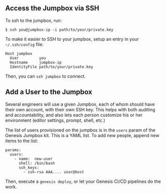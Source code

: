 ## Access the Jumpbox via SSH

To ssh to the jumpbox, run:

```
$ ssh you@jumpbox-ip -i path/to/your/private.key
```

To make it easier to SSH to your jumpbox, setup an entry in your
`~/.ssh/config` file:

```
Host jumpbox
  User         you
  Hostname     jumpbox-ip
  IdentityFile path/to/your/private.key
```

Then, you can `ssh jumpbox` to connect.



## Add a User to the Jumpbox

Several engineers will use a given Jumpbox, each of whom should
have their own account, with their own SSH key.  This helps with
both auditing and accountability, and also lets each person
customize his or her environment (editor settings, prompt, shell,
etc.)

The list of users provisioned on the jumpbox is in the `users`
param of the Genesis Jumpbox kit.  This is a YAML list.  To add
new people, append new items to the list:

```
params:
  users:
    - name:  new-user
      shell: /bin/bash
      ssh_keys:
        - ssh-rsa AAA.... user@host
```

Then, execute a `genesis deploy`, or let your Genesis CI/CD
pipelines do the work.
